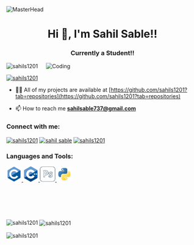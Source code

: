 ![MasterHead](https://repository-images.githubusercontent.com/588181932/e36ec678-7984-4cdd-8e4c-a3932772ff8e)
<h1 align="center">Hi 👋, I'm Sahil Sable!!</h1>
<h3 align="center">Currently a Student!!</h3>
<img align="right" alt="Coding" width="400" src="https://i.pinimg.com/originals/06/60/ef/0660efe82fa3da42ed56eef013171835.gif">

<p align="left"> <img src="https://komarev.com/ghpvc/?username=sahils1201&label=Profile%20views&color=0e75b6&style=flat" alt="sahils1201" /> </p>

<p align="left"> <a href="https://twitter.com/sahils1201" target="blank"><img src="https://img.shields.io/twitter/follow/sahils1201?logo=twitter&style=for-the-badge" alt="sahils1201" /></a> </p>

- 👨‍💻 All of my projects are available at [https://github.com/sahils1201?tab=repositories](https://github.com/sahils1201?tab=repositories)

- 📫 How to reach me **sahilsable737@gmail.com**



<h3 align="left">Connect with me:</h3>
<p align="left">
<a href="https://twitter.com/sahils1201" target="blank"><img align="center" src="https://raw.githubusercontent.com/rahuldkjain/github-profile-readme-generator/master/src/images/icons/Social/twitter.svg" alt="sahils1201" height="30" width="40" /></a>
<a href="https://linkedin.com/in/sahil sable" target="blank"><img align="center" src="https://raw.githubusercontent.com/rahuldkjain/github-profile-readme-generator/master/src/images/icons/Social/linked-in-alt.svg" alt="sahil sable" height="30" width="40" /></a>
<a href="https://instagram.com/sahils1201" target="blank"><img align="center" src="https://raw.githubusercontent.com/rahuldkjain/github-profile-readme-generator/master/src/images/icons/Social/instagram.svg" alt="sahils1201" height="30" width="40" /></a>
</p>

<h3 align="left">Languages and Tools:</h3>
<p align="left"> <a href="https://www.cprogramming.com/" target="_blank" rel="noreferrer"> <img src="https://raw.githubusercontent.com/devicons/devicon/master/icons/c/c-original.svg" alt="c" width="40" height="40"/> </a> <a href="https://www.w3schools.com/cpp/" target="_blank" rel="noreferrer"> <img src="https://raw.githubusercontent.com/devicons/devicon/master/icons/cplusplus/cplusplus-original.svg" alt="cplusplus" width="40" height="40"/> </a> <a href="https://www.photoshop.com/en" target="_blank" rel="noreferrer"> <img src="https://raw.githubusercontent.com/devicons/devicon/master/icons/photoshop/photoshop-line.svg" alt="photoshop" width="40" height="40"/> </a> <a href="https://www.python.org" target="_blank" rel="noreferrer"> <img src="https://raw.githubusercontent.com/devicons/devicon/master/icons/python/python-original.svg" alt="python" width="40" height="40"/> </a> </p><br>
<br/>
<br><br/>
<p><img align="left" src="https://github-readme-stats.vercel.app/api/top-langs?username=sahils1201&show_icons=true&locale=en&layout=compact" alt="sahils1201" /></p>

<p>&nbsp;<img align="center" src="https://github-readme-stats.vercel.app/api?username=sahils1201&show_icons=true&locale=en" alt="sahils1201" /></p>

<p><img align="center" src="https://github-readme-streak-stats.herokuapp.com/?user=sahils1201&" alt="sahils1201" /></p>
